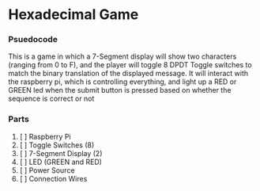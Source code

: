 # Hexadecimal Game

### Psuedocode
This is a game in which a 7-Segment display will show two characters (ranging from 0 to F), and the player
will toggle 8 DPDT Toggle switches to match the binary translation of the displayed message. It will interact
with the raspberry pi, which is controlling everything, and light up a RED or GREEN led when the submit button
is pressed based on whether the sequence is correct or not

### Parts
1. [ ] Raspberry Pi
2. [ ] Toggle Switches (8)
3. [ ] 7-Segment Display (2)
4. [ ] LED (GREEN and RED)
5. [ ] Power Source
6. [ ] Connection Wires
